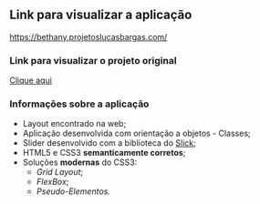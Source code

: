 ## Link para visualizar a aplicação
<https://bethany.projetoslucasbargas.com/>

### Link para visualizar o projeto original
[Clique aqui](https://bootstrapmade.com/demo/Bethany/)

### Informações sobre a aplicação
* Layout encontrado na web; 
* Aplicação desenvolvida com orientação a objetos - Classes;
* Slider desenvolvido com a biblioteca do [Slick](https://kenwheeler.github.io/slick/);
* HTML5 e CSS3 **semanticamente corretos**;
* Soluções **modernas** do CSS3: 
    * *Grid Layout*;
    * *FlexBox*;
    * *Pseudo-Elementos.*